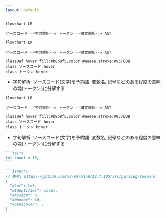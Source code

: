 ```yaml
---
layout: default
---
```


<style scoped>
.slidev-vclick-hidden {
  display: none;
}
</style>


<section-title title="AST を生成する流れ" />

<div v-click="[0]">

```mermaid
flowchart LR

ソースコード --字句解析--> トークン --構文解析--> AST
```

</div>

<div class="_bullet" v-click="[1]">

```mermaid
flowchart LR

ソースコード --字句解析--> トークン --構文解析--> AST

classDef hover fill:#b8b8f5,color:#eeeee,stroke:#9370DB
class ソースコード hover
class トークン hover
```

- 字句解析: ソースコード(文字)を予約語, 変数名, 記号などのある程度の意味の塊(トークン)に分解する

</div>

<div class="_bullet" v-click="2">

```mermaid
flowchart LR

ソースコード --字句解析--> トークン --構文解析--> AST

classDef hover fill:#b8b8f5,color:#eeeee,stroke:#9370DB
class ソースコード hover
class トークン hover
```

- 字句解析: ソースコード(文字)を予約語, 変数名, 記号などのある程度の意味の塊(トークン)に分解する

````md magic-move {at:3}
```ts{*}
let count = 10;
```

```json{*}
// 参考: https://github.com/v8/v8/blob/13.7.105/src/parsing/token.h
{
  "kLet": let,
  "kIdentifier": count,
  "kAssign": =,
  "kNumber": 10,
  "kSemicolon": ;
}
```
````

</div>

<!-- 
その AST をソースコードから生成する流れとしては、こちらの図のようになります。  
まずソースコードを字句解析してトークンに分解し、そのトークンを構文解析して AST を生成するといった流れです。

[click] ここでの字句解析とは、ソースコードを予約語、変数名、記号などの、ある程度の意味の塊に分解することです。  

[click] 先ほどの、`let count = 10;` というソースコードを字句解析すると、  
[click] `let` と `count` と `=` と `10` と `;(セミコロン)` という単位に分解されます。
-->
